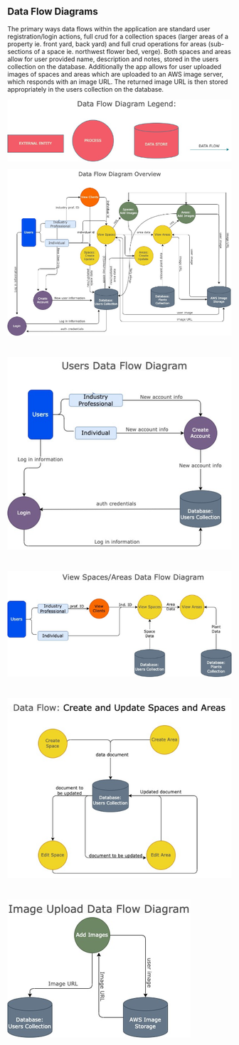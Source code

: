 ## Data Flow Diagrams

The primary ways data flows within the application are standard user registration/login actions, full crud for a collection spaces (larger areas of a property ie. front yard, back yard) and full crud operations for areas (sub-sections of a space ie. northwest flower bed, verge). Both spaces and areas allow for user provided name, description and notes, stored in the users collection on the database. Additionally the app allows for user uploaded images of spaces and areas which are uploaded to an AWS image server, which responds with an image URL. The returned image URL is then stored appropriately in the users collection on the database. 


![data flow legend](./docs/dataflow-diagrams/legend.jpg)
</br>  

![data flow overview](./docs/dataflow-diagrams/full-view.jpg)

</br>  

![data flow login](./docs/dataflow-diagrams/login.jpg)

</br>  

![data flow view spaces/areas](./docs/dataflow-diagrams/view-spaces-areas.jpg)

</br>  

![data flow create/update spaces/areas](./docs/dataflow-diagrams/create-update-spaces-areas.jpg)

</br>  

![data flow add images](./docs/dataflow-diagrams/add-images.jpg)



